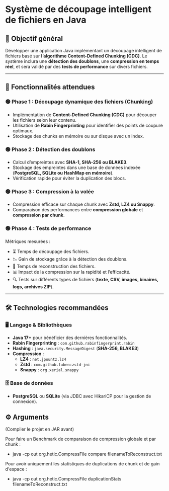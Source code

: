 # Système de découpage intelligent de fichiers en Java

## 📌 Objectif général

Développer une application Java implémentant un découpage intelligent de fichiers basé sur **l’algorithme Content-Defined Chunking (CDC)**.
Le système inclura une **détection des doublons**, une **compression en temps réel**, et sera validé par des **tests de performance** sur divers fichiers.

---

## 🚀 Fonctionnalités attendues

### 🟢 Phase 1 : Découpage dynamique des fichiers (Chunking)

- Implémentation de **Content-Defined Chunking (CDC)** pour découper les fichiers selon leur contenu.
- Utilisation de **Rabin Fingerprinting** pour identifier des points de coupure optimaux.
- Stockage des chunks en mémoire ou sur disque avec un index.

### 🟢 Phase 2 : Détection des doublons

- Calcul d’empreintes avec **SHA-1, SHA-256 ou BLAKE3**.
- Stockage des empreintes dans une base de données indexée (**PostgreSQL, SQLite ou HashMap en mémoire**).
- Vérification rapide pour éviter la duplication des blocs.

### 🟢 Phase 3 : Compression à la volée

- Compression efficace sur chaque chunk avec **Zstd, LZ4 ou Snappy**.
- Comparaison des performances entre **compression globale** et **compression par chunk**.

### 🟢 Phase 4 : Tests de performance

Métriques mesurées :

- ⏳ Temps de découpage des fichiers.
- 📉 Gain de stockage grâce à la détection des doublons.
- 🔄 Temps de reconstruction des fichiers.
- 📊 Impact de la compression sur la rapidité et l’efficacité.
- 🔍 Tests sur différents types de fichiers (**texte, CSV, images, binaires, logs, archives ZIP**).

---

## 🛠️ Technologies recommandées

### 🖥️ **Langage & Bibliothèques**

- **Java 17+** pour bénéficier des dernières fonctionnalités.
- **Rabin Fingerprinting** : `com.github.rabinfingerprint.rabin`
- **Hashing** : `java.security.MessageDigest` (**SHA-256, BLAKE3**)
- **Compression** :
  - **LZ4** : `net.jpountz.lz4`
  - **Zstd** : `com.github.luben:zstd-jni`
  - **Snappy** : `org.xerial.snappy`

### 🗄️ **Base de données**

- **PostgreSQL** ou **SQLite** (via JDBC avec HikariCP pour la gestion de connexion).

## ⚙️ Arguments
(Compiler le projet en JAR avant)

Pour faire un Benchmark de comparaison de compression globale et par chunk :
- java -cp out org.hetic.CompressFile compare filenameToReconstruct.txt

Pour avoir uniquement les statistiques de duplications de chunk et de gain d'espace :
- java -cp out org.hetic.CompressFile duplicationStats filenameToReconstruct.txt
